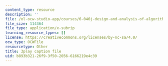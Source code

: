 ```yaml
---
content_type: resource
description: ''
file: /ol-ocw-studio-app/courses/6-046j-design-and-analysis-of-algorithms-spring-2015/b893b32126f93f5020566166219e4c39_9TNI2wHmaeI.srt
file_size: 114364
file_type: application/x-subrip
learning_resource_types: []
license: https://creativecommons.org/licenses/by-nc-sa/4.0/
ocw_type: OCWFile
resourcetype: Other
title: 3play caption file
uid: b893b321-26f9-3f50-2056-6166219e4c39
---
```

